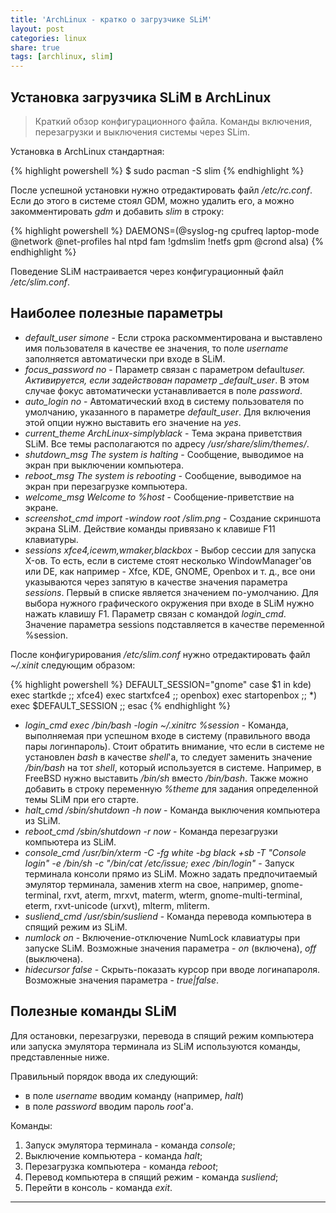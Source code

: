 ```yaml
---
title: 'ArchLinux - кратко о загрузчике SLiM'
layout: post
categories: linux
share: true
tags: [archlinux, slim]
---
```


## Установка загрузчика SLiM в ArchLinux

> Краткий обзор конфигурационного файла. Команды включения, перезагрузки и выключения системы через SLim.

Установка в ArchLinux стандартная:

{% highlight powershell %}
\$ sudo pacman -S slim
{% endhighlight %}

После успешной установки нужно отредактировать файл _/etc/rc.conf_. Если до этого в системе стоял GDM, можно удалить его, а можно закомментировать _gdm_ и добавить _slim_ в строку:

{% highlight powershell %}
DAEMONS=(@syslog-ng cpufreq laptop-mode @network @net-profiles hal ntpd fam !gdmslim !netfs gpm @crond alsa)
{% endhighlight %}

Поведение SLiM настраивается через конфигурационный файл _/etc/slim.conf_.

## Наиболее полезные параметры

- _default_user simone_ - Если строка раскомментирована и выставлено имя пользователя в качестве ее значения, то поле _username_ заполняется автоматически при входе в SLiM.
- _focus_password no_ - Параметр связан с параметром default*user. Активируется, если задействован параметр \_default_user*. В этом случае фокус автоматически устанавливается в поле _password_.
- _auto_login no_ - Автоматический вход в систему пользователя по умолчанию, указанного в параметре _default_user_. Для включения этой опции нужно выставить его значение на _yes_.
- _current_theme ArchLinux-simplyblack_ - Тема экрана приветствия SLiM. Все темы располагаются по адресу _/usr/share/slim/themes/_.
- _shutdown_msg The system is halting_ - Сообщение, выводимое на экран при выключении компьютера.
- _reboot_msg The system is rebooting_ - Сообщение, выводимое на экран при перезагрузке компьютера.
- _welcome_msg Welcome to %host_ - Сообщение-приветствие на экране.
- _screenshot_cmd import -window root /slim.png_ - Создание скриншота экрана SLiM. Действие команды привязано к клавише F11 клавиатуры.
- _sessions xfce4,icewm,wmaker,blackbox_ - Выбор сессии для запуска X-ов. То есть, если в системе стоят несколько WindowManager'ов или DE, как например - Xfce, KDE, GNOME, Openbox и т. д., все они указываются через запятую в качестве значения параметра _sessions_. Первый в списке является значением по-умолчанию. Для выбора нужного графического окружения при входе в SLiM нужно нажать клавишу F1. Параметр связан с командой _login_cmd_. Значение параметра sessions подставляется в качестве переменной %session.

После конфигурирования _/etc/slim.conf_ нужно отредактировать файл _~/.xinit_ следующим образом:

{% highlight powershell %}
DEFAULT_SESSION="gnome"
case $1 in
  kde)
  exec startkde
  ;;
  xfce4)
  exec startxfce4
  ;;
  openbox)
  exec startopenbox
  ;;
  *)
  exec $DEFAULT_SESSION
;;
esac
{% endhighlight %}

- _login_cmd exec /bin/bash -login ~/.xinitrc %session_ - Команда, выполняемая при успешном входе в систему (правильного ввода пары логинпароль). Стоит обратить внимание, что если в системе не установлен _bash_ в качестве _shell_'а, то следует заменить значение _/bin/bash_ на тот _shell_, который используется в системе. Например, в FreeBSD нужно выставить _/bin/sh_ вместо _/bin/bash_. Также можно добавить в строку переменную _%theme_ для задания определенной темы SLiM при его старте.
- _halt_cmd /sbin/shutdown -h now_ - Команда выключения компьютера из SLiM.
- _reboot_cmd /sbin/shutdown -r now_ - Команда перезагрузки компьютера из SLiM.
- _console_cmd /usr/bin/xterm -C -fg white -bg black +sb -T "Console login" -e /bin/sh -c "/bin/cat /etc/issue; exec /bin/login"_ - Запуск терминала консоли прямо из SLiM. Можно задать предпочитаемый эмулятор терминала, заменив xterm на свое, например, gnome-terminal, rxvt, aterm, mrxvt, materm, wterm, gnome-multi-terminal, eterm, rxvt-unicode (urxvt), mlterm, mliterm.
- _susliend_cmd /usr/sbin/susliend_ - Команда перевода компьютера в спящий режим из SLiM.
- _numlock on_ - Включение-отключение NumLock клавиатуры при запуске SLiM. Возможные значения параметра - _on_ (включена), _off_ (выключена).
- _hidecursor false_ - Скрыть-показать курсор при вводе логинапароля. Возможные значения параметра - _true|false_.

## Полезные команды SLiM

Для остановки, перезагрузки, перевода в спящий режим компьютера или запуска эмулятора терминала из SLiM используются команды, представленные ниже.

Правильный порядок ввода их следующий:

- в поле _username_ вводим команду (например, _halt_)
- в поле _password_ вводим пароль _root_'а.

Команды:

1. Запуск эмулятора терминала - команда _console_;
2. Выключение компьютера - команда _halt_;
3. Перезагрузка компьютера - команда _reboot_;
4. Перевод компьютера в спящий режим - команда _susliend_;
5. Перейти в консоль - команда _exit_.

---
